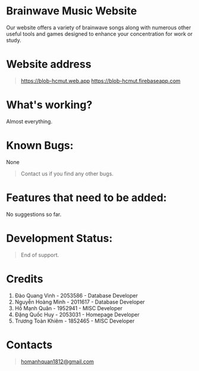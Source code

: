 # Brainwave Music Website
Our website offers a variety of brainwave songs along with numerous other useful tools and games designed to enhance your concentration for work or study.
# Website address
> https://blob-hcmut.web.app
> https://blob-hcmut.firebaseapp.com
# What's working?
Almost everything.
# Known Bugs:
None
> Contact us if you find any other bugs.
# Features that need to be added:
No suggestions so far.
# Development Status:
> End of support.
# Credits
1. Đào Quang Vinh - 2053586 - Database Developer
2. Nguyễn Hoàng Minh - 2011617 - Database Developer
3. Hồ Mạnh Quân - 1952941 - MISC Developer
4. Đặng Quốc Huy - 2053031 - Homepage Developer
5. Trương Toàn Khiêm - 1852465 - MISC Developer
# Contacts
> homanhquan1812@gmail.com
